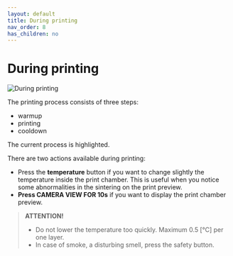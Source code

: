 ```yaml
---
layout: default
title: During printing	
nav_order: 8
has_children: no
---
```

<h1> During printing </h1>

![During printing](/during_printing.png)

The printing process consists of three steps:
- warmup
- printing
- cooldown

The current process is highlighted. 

There are two actions available during printing:
- Press the **temperature** button if you want to change slightly the temperature inside the print chamber. This is useful when you notice some abnormalities in the sintering on the print preview.
- **Press CAMERA VIEW FOR 10s** if you want to display the print chamber preview.

>**ATTENTION!**
>
>- Do not lower the temperature too quickly. Maximum 0.5 [°C] per one layer.
>- In case of smoke, a disturbing smell, press the safety button.
